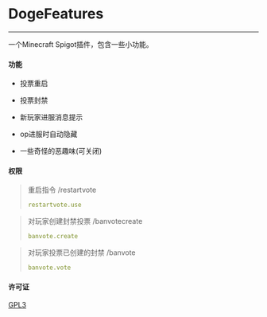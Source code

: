 # DogeFeatures

---

一个Minecraft Spigot插件，包含一些小功能。

#### 功能

- 投票重启

- 投票封禁

- 新玩家进服消息提示

- op进服时自动隐藏

- 一些奇怪的恶趣味(可关闭)

#### 权限

> 重启指令 /restartvote
> 
> ```yml
> restartvote.use
> ```

> 对玩家创建封禁投票 /banvotecreate
> 
> ```yml
> banvote.create
> ```

> 对玩家投票已创建的封禁 /banvote
> 
> ```yml
> banvote.vote
> ```

#### 许可证

[GPL3](https://www.gnu.org/licenses/gpl-3.0-standalone.html)
